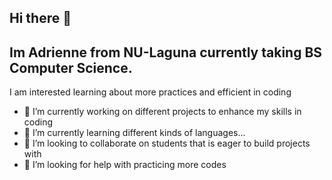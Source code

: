 ## Hi there 👋
## Im Adrienne from NU-Laguna currently taking BS Computer Science. 
I am interested learning about more practices and efficient in coding

- 🔭 I’m currently working on different projects to enhance my skills in coding
- 🌱 I’m currently learning different kinds of languages...
- 👯 I’m looking to collaborate on students that is eager to build projects with
- 🤔 I’m looking for help with practicing more codes


